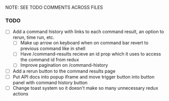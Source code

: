 NOTE: SEE TODO COMMENTS ACROSS FILES

### TODO
- [ ] Add a command history with links to each command result, an option to rerun, time run, etc.
  - [ ] Make up arrow on keyboard when on command bar revert to previous command like in shell
  - [ ] Have /command-results recieve an id prop which it uses to access the command id from redux
  - [ ] Improve pagination on /command-history
- [ ] Add a rerun button to the command results page
- [ ] Put API docs into popup iframe and move trigger button into button panel with command history button
- [ ] Change toast system so it doesn't make so many unnecessary redux actions